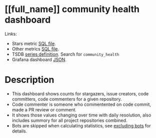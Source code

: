 <h1 id="dashboard-header">[[full_name]] community health dashboard</h1>
<p>Links:</p>
<ul>
<li>Stars metric <a href="https://github.com/cncf/devstats/blob/master/metrics/shared/watchers_by_alias.sql" target="_blank">SQL file</a>.</li>
<li>Other metrics <a href="https://github.com/cncf/devstats/blob/master/metrics/kyverno/community_health.sql" target="_blank">SQL file</a>.</li>
<li>TSDB <a href="https://github.com/cncf/devstats/blob/master/metrics/kyverno/metrics.yaml" target="_blank">series definition</a>. Search for <code>community_health</code></li>
<li>Grafana dashboard <a href="https://github.com/cncf/devstats/blob/master/grafana/dashboards/[[lower_name]]/community-health.json" target="_blank">JSON</a>.</li>
</ul>
<h1 id="description">Description</h1>
<ul>
<li>This dashboard shows counts for stargazers, issue creators, code committers, code commenters for a given repository.</li>
<li>Code commenter is someone who commentented on code commit, made a PR review or comment.</li>
<li>It shows those values changing over time with daily resolution, also includes summory for all project repositories combined.</li>
<li>Bots are skipped when calculating statistics, see <a href="https://github.com/cncf/devstats/blob/master/docs/excluding_bots.md" target="_blank">excluding bots</a> for details.</li>
</ul>
